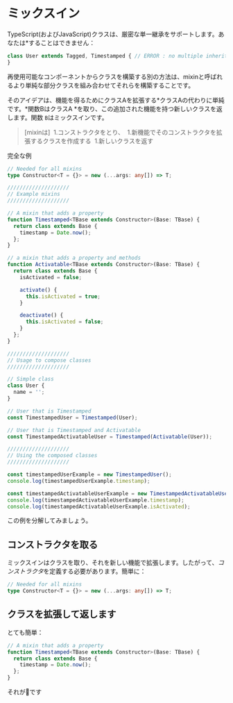# ミックスイン

TypeScript(およびJavaScript)クラスは、厳密な単一継承をサポートします。あなたは*することはできません：

```ts
class User extends Tagged, Timestamped { // ERROR : no multiple inheritance
}
```

再使用可能なコンポーネントからクラスを構築する別の方法は、mixinと呼ばれるより単純な部分クラスを組み合わせてそれらを構築することです。

そのアイデアは、機能を得るためにクラスAを拡張する*クラスAの代わりに単純です。*関数BはクラスA *を取り、この追加された機能を持つ新しいクラスを返します。関数 `B`はミックスインです。

> [mixinは]
 1.コンストラクタをとり、
 1.新機能でそのコンストラクタを拡張するクラスを作成する
 1.新しいクラスを返す

完全な例

```ts
// Needed for all mixins
type Constructor<T = {}> = new (...args: any[]) => T;

////////////////////
// Example mixins
////////////////////

// A mixin that adds a property
function Timestamped<TBase extends Constructor>(Base: TBase) {
  return class extends Base {
    timestamp = Date.now();
  };
}

// a mixin that adds a property and methods
function Activatable<TBase extends Constructor>(Base: TBase) {
  return class extends Base {
    isActivated = false;

    activate() {
      this.isActivated = true;
    }

    deactivate() {
      this.isActivated = false;
    }
  };
}

////////////////////
// Usage to compose classes
////////////////////

// Simple class
class User {
  name = '';
}

// User that is Timestamped
const TimestampedUser = Timestamped(User);

// User that is Timestamped and Activatable
const TimestampedActivatableUser = Timestamped(Activatable(User));

////////////////////
// Using the composed classes
////////////////////

const timestampedUserExample = new TimestampedUser();
console.log(timestampedUserExample.timestamp);

const timestampedActivatableUserExample = new TimestampedActivatableUser();
console.log(timestampedActivatableUserExample.timestamp);
console.log(timestampedActivatableUserExample.isActivated);

```

この例を分解してみましょう。

## コンストラクタを取る

ミックスインはクラスを取り、それを新しい機能で拡張します。したがって、*コンストラクタ*を定義する必要があります。簡単に：

```ts
// Needed for all mixins
type Constructor<T = {}> = new (...args: any[]) => T;
```

## クラスを拡張して返します

とても簡単：

```ts
// A mixin that adds a property
function Timestamped<TBase extends Constructor>(Base: TBase) {
  return class extends Base {
    timestamp = Date.now();
  };
}
```

それが🌹です
